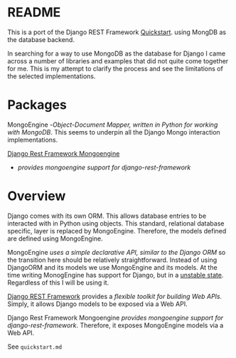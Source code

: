 README
======

This is a port of the Django REST Framework
[Quickstart](http://www.django-rest-framework.org/tutorial/quickstart/). using
MongDB as the database backend.

In searching for a way to use MongoDB as the database for Django I came across
a number of libraries and examples that did not quite come together for me.
This is my attempt to clarify the process and see the limitations of the
selected implementations.

# Packages
MongoEngine -_Object-Document Mapper, written in Python for working with
MongoDB_. This seems to underpin all the Django Mongo interaction
implementations.

[Django Rest
Framework Mongoengine](https://github.com/umutbozkurt/django-rest-framework-mongoengine)
- _provides mongoengine support for django-rest-framework_

# Overview
Django comes with its own ORM. This allows database entries to be interacted
with in Python using objects. This standard, relational database specific,
layer is replaced by MongoEngine. Therefore, the models defined are defined
using MongoEngine.

MongoEngine _uses a simple declarative API, similar to the Django ORM_ so the
transition here should be relatively straightforward. Instead of using
DjangoORM and its models we use MongoEngine and its models. At the time writing
MonogEngine has support for Django, but in a [unstable
state](https://github.com/MongoEngine/django-mongoengine). Regardless of this
I will be using it.

[Django REST Framework](http://www.django-rest-framework.org) provides
a _flexible toolkit for building Web APIs._ Simply, it allows Django models to
be exposed via a Web API.

Django Rest Framework Mongoengine _provides mongoengine support for
django-rest-framework_. Therefore, it exposes MongoEngine models via a Web API.


See `quickstart.md`

